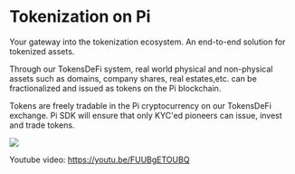 # Tokenization on Pi

Your gateway into the tokenization ecosystem. An end-to-end solution for tokenized assets.

Through our TokensDeFi system, real world physical and non-physical assets such as domains, company shares, real estates,etc. can be fractionalized and issued as tokens on the Pi blockchain.

Tokens are freely tradable in the Pi cryptocurrency on our TokensDeFi exchange. Pi SDK will ensure that only KYC'ed pioneers can issue, invest and trade tokens. 


![](https://raw.githubusercontent.com/pi-apps/tokenization-on-pi/main/images/Screenshot_20230213_184737_com.android.chrome.jpg)


Youtube video:  https://youtu.be/FUUBgETOUBQ


